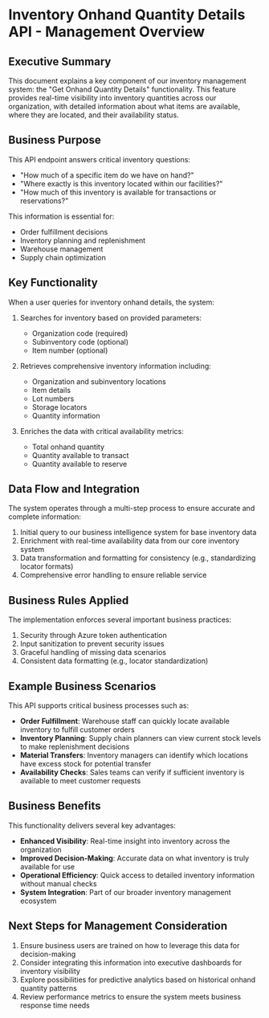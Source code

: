 # Inventory Onhand Quantity Details API - Management Overview

## Executive Summary

This document explains a key component of our inventory management system: the "Get Onhand Quantity Details" functionality. This feature provides real-time visibility into inventory quantities across our organization, with detailed information about what items are available, where they are located, and their availability status.

## Business Purpose

This API endpoint answers critical inventory questions:
- "How much of a specific item do we have on hand?"
- "Where exactly is this inventory located within our facilities?"
- "How much of this inventory is available for transactions or reservations?"

This information is essential for:
- Order fulfillment decisions
- Inventory planning and replenishment
- Warehouse management
- Supply chain optimization

## Key Functionality

When a user queries for inventory onhand details, the system:

1. Searches for inventory based on provided parameters:
   - Organization code (required)
   - Subinventory code (optional)
   - Item number (optional)

2. Retrieves comprehensive inventory information including:
   - Organization and subinventory locations
   - Item details
   - Lot numbers
   - Storage locators
   - Quantity information

3. Enriches the data with critical availability metrics:
   - Total onhand quantity
   - Quantity available to transact
   - Quantity available to reserve

## Data Flow and Integration

The system operates through a multi-step process to ensure accurate and complete information:

1. Initial query to our business intelligence system for base inventory data
2. Enrichment with real-time availability data from our core inventory system
3. Data transformation and formatting for consistency (e.g., standardizing locator formats)
4. Comprehensive error handling to ensure reliable service

## Business Rules Applied

The implementation enforces several important business practices:
1. Security through Azure token authentication
2. Input sanitization to prevent security issues
3. Graceful handling of missing data scenarios
4. Consistent data formatting (e.g., locator standardization)

## Example Business Scenarios

This API supports critical business processes such as:

- **Order Fulfillment**: Warehouse staff can quickly locate available inventory to fulfill customer orders
- **Inventory Planning**: Supply chain planners can view current stock levels to make replenishment decisions
- **Material Transfers**: Inventory managers can identify which locations have excess stock for potential transfer
- **Availability Checks**: Sales teams can verify if sufficient inventory is available to meet customer requests

## Business Benefits

This functionality delivers several key advantages:

- **Enhanced Visibility**: Real-time insight into inventory across the organization
- **Improved Decision-Making**: Accurate data on what inventory is truly available for use
- **Operational Efficiency**: Quick access to detailed inventory information without manual checks
- **System Integration**: Part of our broader inventory management ecosystem

## Next Steps for Management Consideration

1. Ensure business users are trained on how to leverage this data for decision-making
2. Consider integrating this information into executive dashboards for inventory visibility
3. Explore possibilities for predictive analytics based on historical onhand quantity patterns
4. Review performance metrics to ensure the system meets business response time needs
